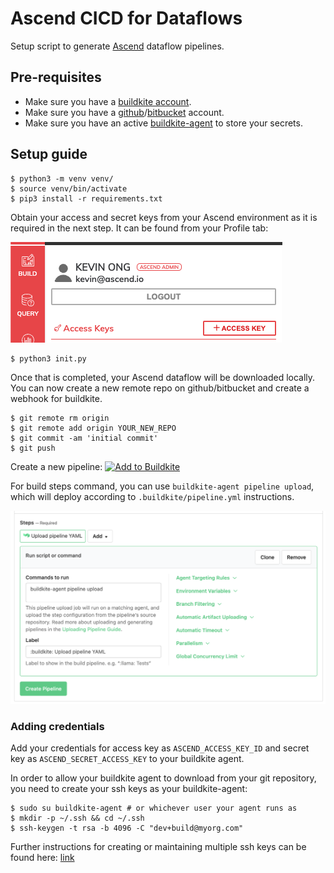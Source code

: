 # Ascend CICD for Dataflows

Setup script to generate [Ascend](https://www.ascend.io/) dataflow pipelines. 

## Pre-requisites

* Make sure you have a [buildkite account](https://buildkite.com/).
* Make sure you have a [github](https://github.com/)/[bitbucket](https://id.atlassian.com/login?application=bitbucket) account.
* Make sure you have an active [buildkite-agent](https://buildkite.com/docs/agent/v3) to store your secrets.


## Setup guide

```
$ python3 -m venv venv/
$ source venv/bin/activate
$ pip3 install -r requirements.txt
```

Obtain your access and secret keys from your Ascend environment as it is required in the next step.
It can be found from your Profile tab:

![profile](profile.png)

```
$ python3 init.py
```

Once that is completed, your Ascend dataflow will be downloaded locally. 
You can now create a new remote repo on github/bitbucket and create a webhook for buildkite.
```
$ git remote rm origin
$ git remote add origin YOUR_NEW_REPO
$ git commit -am 'initial commit'
$ git push
```

Create a new pipeline: [![Add to Buildkite](https://buildkite.com/button.svg)](https://buildkite.com/new)

For build steps command, you can use `buildkite-agent pipeline upload`, which will deploy according to `.buildkite/pipeline.yml` instructions.

![build-steps](build_steps.png)


### Adding credentials

Add your credentials for access key as `ASCEND_ACCESS_KEY_ID` and secret key as `ASCEND_SECRET_ACCESS_KEY` to your buildkite agent. 

In order to allow your buildkite agent to download from your git repository, you need to create your ssh keys as your buildkite-agent:
```
$ sudo su buildkite-agent # or whichever user your agent runs as
$ mkdir -p ~/.ssh && cd ~/.ssh
$ ssh-keygen -t rsa -b 4096 -C "dev+build@myorg.com"
```

Further instructions for creating or maintaining multiple ssh keys can be found here: [link](https://buildkite.com/docs/agent/v3/ssh-keys)
